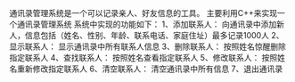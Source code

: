 通讯录管理系统是一个可以记录亲人、好友信息的工具。
主要利用C++来实现一个通讯录管理系统
系统中实现的功能如下：
1、添加联系人：
				向通讯录中添加新人，信息包括（姓名、性别、年龄、联系电话、家庭住址）最多记录1000人
2、显示联系人：
				显示通讯录中所有联系人信息
3、删除联系人：
				按照姓名惊醒删除指定联系人
4、查找联系人：
				按照姓名查看指定联系人
5、修改联系人：
				按照姓名重新修改指定联系人
6、清空联系人：
				清空通讯录中所有信息
7、退出通讯录
